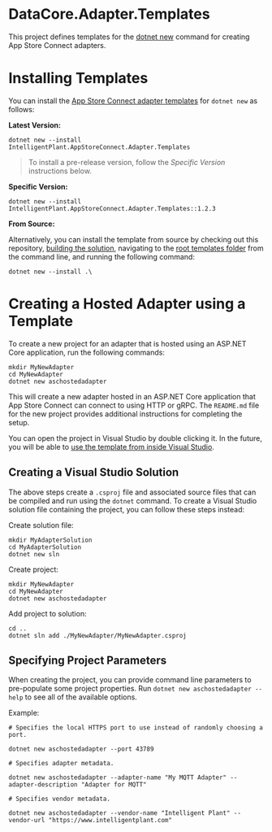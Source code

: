 ﻿# DataCore.Adapter.Templates

This project defines templates for the [dotnet new](https://docs.microsoft.com/en-us/dotnet/core/tools/dotnet-new) command for creating App Store Connect adapters.


# Installing Templates

You can install the [App Store Connect adapter templates](https://www.nuget.org/packages/IntelligentPlant.AppStoreConnect.Adapter.Templates) for `dotnet new` as follows:

**Latest Version:**

```
dotnet new --install IntelligentPlant.AppStoreConnect.Adapter.Templates
```

> To install a pre-release version, follow the *Specific Version* instructions below.

**Specific Version:**

```
dotnet new --install IntelligentPlant.AppStoreConnect.Adapter.Templates::1.2.3
```

**From Source:**

Alternatively, you can install the template from source by checking out this repository, [building the solution](/build.cake), navigating to the [root templates folder](/src/DataCore.Adapter.Templates) from the command line, and running the following command:

```
dotnet new --install .\
```


# Creating a Hosted Adapter using a Template

To create a new project for an adapter that is hosted using an ASP.NET Core application, run the following commands:

```
mkdir MyNewAdapter
cd MyNewAdapter
dotnet new aschostedadapter
```

This will create a new adapter hosted in an ASP.NET Core application that App Store Connect can connect to using HTTP or gRPC. The `README.md` file for the new project provides additional instructions for completing the setup.

You can open the project in Visual Studio by double clicking it. In the future, you will be able to [use the template from inside Visual Studio](https://devblogs.microsoft.com/dotnet/net-cli-templates-in-visual-studio/).


## Creating a Visual Studio Solution

The above steps create a `.csproj` file and associated source files that can be compiled and run using the `dotnet` command. To create a Visual Studio solution file containing the project, you can follow these steps instead:

Create solution file:

```
mkdir MyAdapterSolution
cd MyAdapterSolution
dotnet new sln
```

Create project:

```
mkdir MyNewAdapter
cd MyNewAdapter
dotnet new aschostedadapter
```

Add project to solution:

```
cd ..
dotnet sln add ./MyNewAdapter/MyNewAdapter.csproj
```

## Specifying Project Parameters

When creating the project, you can provide command line parameters to pre-populate some project properties. Run `dotnet new aschostedadapter --help` to see all of the available options. 

Example:

```
# Specifies the local HTTPS port to use instead of randomly choosing a port.

dotnet new aschostedadapter --port 43789
```

```
# Specifies adapter metadata.

dotnet new aschostedadapter --adapter-name "My MQTT Adapter" --adapter-description "Adapter for MQTT"
```

```
# Specifies vendor metadata.

dotnet new aschostedadapter --vendor-name "Intelligent Plant" --vendor-url "https://www.intelligentplant.com"
```
